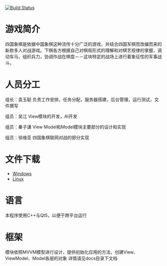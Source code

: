 [![Build Status](http://59.110.242.158:8080/job/Chinese%20Chess/badge/icon)](http://59.110.242.158:8080/job/Chinese%20Chess/)

# 游戏简介

四国象棋是依据中国象棋这种流传十分广泛的游戏，并结合四国军棋而改编而来的新款多人对战游戏。下棋各方根据自己对棋局形式的理解和对棋艺规律的掌握，调动车马，组织兵力，协调作战在棋盘－－这块特定的战场上进行着象征性的军事战斗。

# 人员分工
组长：袁玉聪
负责工作安排，任务分配，服务器搭建，后台管理，运行测试，文件撰写

组员：吴江
View模块的开发，AI开发

组员：秦子谦
View Model和Model模块主要部分的设计和实现

组员：徐维亚
四国象棋联网对战的部分实现

# 文件下载
* [Windows](https://github.com/GrandPenguin/cpp-shortterm/releases/download/v0.9/ChineseChess_win.zip)
* [Linux](https://github.com/GrandPenguin/cpp-shortterm/releases/download/v0.9/ChineseChess_linux.zip)

# 语言
本程序使用C++与Qt5，以便于跨平台运行

# 框架
模块依照MVVM模型进行设计，提供初始化应用的方法，创建View、ViewModel、Model各层的对象
详情请见docs目录下文档

